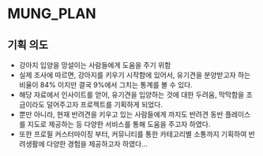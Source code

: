 # MUNG_PLAN

## 기획 의도

- 강아지 입양을 망설이는 사람들에게 도움을 주기 위함
- 실제 조사에 따르면, 강아지를 키우기 시작함에 있어서, 유기견을 분양받고자 하는 비율이 84% 이지만 결국 9%에서 그치는 통계를 볼 수 있다.
- 해당 자료에서 인사이트를 얻어, 유기견을 입양하는 것에 대한 두려움, 막막함을 조금이라도 덜어주고자 프로젝트를 기획하게 되었다.
- 뿐만 아니라, 현재 반려견을 키우고 있는 사람들에게 까지도 반려견 동반 플레이스를 지도로 제공하는 등 다양한 서비스를 통해 도움을 주고자 하였다.
- 또한 프로필 커스터마이징 부터, 커뮤니티를 통한 카테고리별 소통까지 기획하여 반려생활에 다양한 경험을 제공하고자 하였다...
